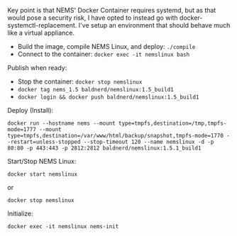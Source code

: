 Key point is that NEMS' Docker Container requires systemd, but as that would pose a security risk, I have opted to instead go with docker-systemctl-replacement. I've setup an environment that should behave much like a virtual appliance.

  - Build the image, compile NEMS Linux, and deploy: `./compile`
  - Connect to the container: `docker exec -it nemslinux bash`

Publish when ready:

  - Stop the container: `docker stop nemslinux`
  - `docker tag nems_1.5 baldnerd/nemslinux:1.5_build1`
  - `docker login && docker push baldnerd/nemslinux:1.5_build1`
  
Deploy (Install):

`docker run --hostname nems --mount type=tmpfs,destination=/tmp,tmpfs-mode=1777 --mount type=tmpfs,destination=/var/www/html/backup/snapshot,tmpfs-mode=1770 --restart=unless-stopped --stop-timeout 120 --name nemslinux -d -p 80:80 -p 443:443 -p 2812:2812 baldnerd/nemslinux:1.5.1_build1`

Start/Stop NEMS Linux:

`docker start nemslinux`

or

`docker stop nemslinux`

Initialize:

`docker exec -it nemslinux nems-init`
